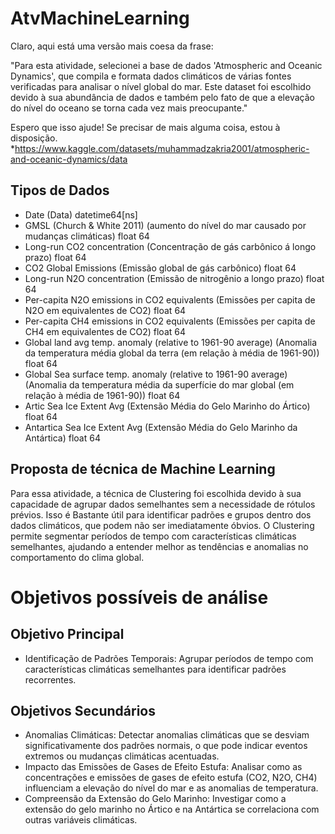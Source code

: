  # AtvMachineLearning 
Claro, aqui está uma versão mais coesa da frase:

"Para esta atividade, selecionei a base de dados 'Atmospheric and Oceanic Dynamics', que compila e formata dados climáticos de várias fontes verificadas para analisar o nível global do mar. Este dataset foi escolhido devido à sua abundância de dados e também pelo fato de que a elevação do nível do oceano se torna cada vez mais preocupante."

Espero que isso ajude! Se precisar de mais alguma coisa, estou à disposição.
*https://www.kaggle.com/datasets/muhammadzakria2001/atmospheric-and-oceanic-dynamics/data 
## Tipos de Dados
- Date (Data) datetime64[ns]   
- GMSL (Church & White 2011) (aumento do nível do mar causado por mudanças climáticas) float 64 
- Long-run CO2 concentration (Concentração de gás carbônico á longo prazo) float 64  
- CO2 Global Emissions (Emissão global de gás carbônico) float 64 
- Long-run N2O concentration (Emissão de nitrogênio a longo prazo)  float 64 
- Per-capita N2O emissions in CO2 equivalents (Emissões per capita de N2O em equivalentes de CO2) float 64 
- Per-capita CH4 emissions in CO2 equivalents  (Emissões per capita de CH4 em equivalentes de CO2) float 64 
- Global land avg temp. anomaly (relative to 1961-90 average) (Anomalia da temperatura média global da terra (em relação à média de 1961-90)) float 64  
- Global Sea surface temp. anomaly (relative to 1961-90 average) (Anomalia da temperatura média da superfície do mar global (em relação à média de 1961-90)) float 64 
- Artic Sea Ice Extent Avg (Extensão Média do Gelo Marinho do Ártico) float 64  
- Antartica Sea Ice Extent Avg (Extensão Média do Gelo Marinho da Antártica) float 64 
## Proposta de técnica de Machine Learning
Para essa atividade, a técnica de Clustering foi escolhida devido à sua capacidade de agrupar dados semelhantes sem a necessidade de rótulos prévios. Isso é Bastante útil para identificar padrões e grupos dentro dos dados climáticos, que podem não ser imediatamente óbvios. O Clustering permite segmentar períodos de tempo com características climáticas semelhantes, ajudando a entender melhor as tendências e anomalias no comportamento do clima global.
# Objetivos possíveis de análise
## Objetivo Principal
- Identificação de Padrões Temporais: Agrupar períodos de tempo com características climáticas semelhantes para identificar padrões recorrentes.
## Objetivos Secundários
- Anomalias Climáticas: Detectar anomalias climáticas que se desviam significativamente dos padrões normais, o que pode indicar eventos extremos ou mudanças climáticas acentuadas.
- Impacto das Emissões de Gases de Efeito Estufa: Analisar como as concentrações e emissões de gases de efeito estufa (CO2, N2O, CH4) influenciam a elevação do nível do mar e as anomalias de temperatura.
- Compreensão da Extensão do Gelo Marinho: Investigar como a extensão do gelo marinho no Ártico e na Antártica se correlaciona com outras variáveis climáticas.



